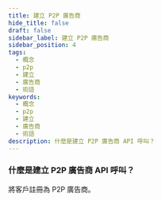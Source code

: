 ```yaml
---
title: 建立 P2P 廣告商
hide_title: false
draft: false
sidebar_label: 建立 P2P 廣告商
sidebar_position: 4
tags:
  - 概念
  - p2p
  - 建立
  - 廣告商
  - 術語
keywords:
  - 概念
  - p2p
  - 建立
  - 廣告商
  - 術語
description: 什麼是建立 P2P 廣告商 API 呼叫？
---
```


### 什麼是建立 P2P 廣告商 API 呼叫？

將客戶註冊為 P2P 廣告商。
